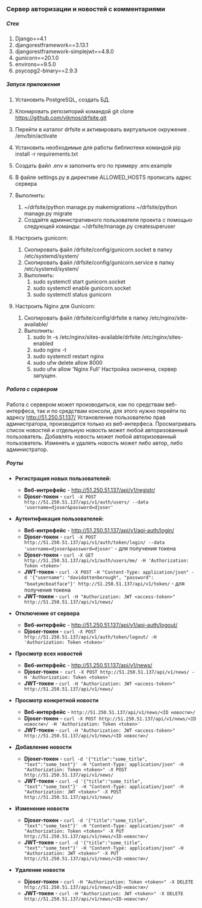 ### Сервер авторизации и новостей c комментариями
##### Стек
1. Django==4.1
2. djangorestframework==3.13.1
3. djangorestframework-simplejwt==4.8.0
4. gunicorn==20.1.0
5. environs==9.5.0
6. psycopg2-binary==2.9.3

##### Запуск приложения
1. Установить PostgreSQL, создать БД.
2. Клонировать репозиторий командой git clone https://github.com/vikmos/drfsite.git 
3. Перейти в каталог drfsite и активировать виртуальное окружение . /env/bin/activate
4. Установить необходимые для работы библиотеки командой pip install -r requirements.txt
5. Создать файл .env и заполнить его по примеру .env.example
6. В файле settings.py в директиве ALLOWED_HOSTS прописать адрес сервера
7. Выполнить:
    1. ~/drfsite/python manage.py makemigrations
        ~/drfsite/python manage.py migrate
    2. Создайте административного пользователя проекта с помощью следующей команды:
        ~/drfsite/manage.py createsuperuser

8. Настроить gunicorn:
    1. Скопировать файл /drfsite/config/gunicorn.socket в папку /etc/systemd/system/
    2. Скопировать файл /drfsite/config/gunicorn.service в папку /etc/systemd/system/
    3. Выполнить:
        1. sudo systemctl start gunicorn.socket
        2.  sudo systemctl enable gunicorn.socket
        3. sudo systemctl status gunicorn
9. Настроить Nginx для Gunicorn:
    1. Скопировать файл /drfsite/config/drfsite в папку /etc/nginx/site-available/
    2. Выполнить:
        1. sudo ln -s /etc/nginx/sites-available/drfsite /etc/nginx/sites-enabled
        2. sudo nginx -t
        3. sudo systemctl restart nginx
        4. sudo ufw delete allow 8000
        5. sudo ufw allow 'Nginx Full'
Настройка окончена, сервер запущен.

##### Работа с сервером
Работа с сервером может производиться, как по средствам веб-интерфеса, так и по средствам консоли,
для этого нужно перейти по адресу http://51.250.51.137/
Установление пользователю прав адмнистратора, производится только из веб-интерфеса.
Просматривать список новостей и отдельную новость может любой авторизованный пользователь.
Добавлять новость может любой авторизованный пользователь.
Изменять и удалять новость может либо автор, либо администратор.

##### Роуты
- **Регистрация новых пользователей:**
    - **Веб-интрефейс** - http://51.250.51.137/api/v1/registr/
    - **Djoser-токен** - ```curl -X POST http://51.250.51.137/api/v1/auth/users/ --data 'username=djoser&password=djoser'```

- **Аутентификация пользователей:**
    - **Веб-интрефейс** - http://51.250.51.137/api/v1/api-auth/login/
    - **Djoser-токен** - ```curl -X POST http://51.250.51.137/api/v1/auth/token/login/ --data 'username=djoser&password=djoser'``` - для получения токена
    - **Djoser-токен** - ```curl -X GET http://51.250.51.137/api/v1/auth/users/me/ -H 'Authorization: Token <token>'```
    - **JWT-токен** - ```curl -X POST -H "Content-Type: application/json" -d '{"username": "davidattenborough", "password": "boatymcboatface"}' http://51.250.51.137/api/v1/token/``` - для получения токена
    - **JWT-токен** - ```curl -H "Authorization: JWT <access-token>" http://51.250.51.137/api/v1/news/```
    
- **Отключение от сервера**
    - **Веб-интерфейс** - http://51.250.51.137/api/v1/api-auth/logout/
    - **Djoser-токен** - ```curl -X POST http://51.250.51.137/api/v1/auth/token/logout/ -H 'Authorization: Token <token>'```
    
- **Просмотр всех новостей**
    - **Веб-интерфейс** - http://51.250.51.137/api/v1/news/
    - **Djoser-токен** -``` curl -X POST http://51.250.51.137/api/v1/news/ -H 'Authorization: Token <token>'```
    - **JWT-токен** - ```curl -H "Authorization: JWT <access-token>" http://51.250.51.137/api/v1/news/```

- **Просмотр конкретной новости**
    - **Веб-интерфейс** - ```http://51.250.51.137/api/v1/news/<ID новости>/```
    - **Djoser-токен** - ```curl -X POST http://51.250.51.137/api/v1/news/<ID новости>/ -H 'Authorization: Token <token>'```
    - **JWT-токен** - ```curl -H "Authorization: JWT <access-token>" http://51.250.51.137/api/v1/news/<ID новости>/```
    
- **Добавление новости**
    - **Djoser-токен** - ```curl -d '{"title":"some_title", "text":"some_text"}' -H "Content-Type: application/json" -H "Authorization: Token <token>" -X POST http://51.250.51.137/api/v1/news/```
    - **JWT-токен** - ```curl -d '{"title":"some_title", "text":"some_text"}' -H "Content-Type: application/json" -H "Authorization: JWT <token>" -X POST http://51.250.51.137/api/v1/news/```
    
- **Изменение новости**
    - **Djoser-токен** - ```curl -d '{"title":"some_title", "text":"some_text"}' -H "Content-Type: application/json" -H "Authorization: Token <token>" -X PUT http://51.250.51.137/api/v1/news/<ID-новости>/```
    - **JWT-токен** - ```curl -d '{"title":"some_title", "text":"some_text"}' -H "Content-Type: application/json" -H "Authorization: JWT <token>" -X PUT http://51.250.51.137/api/v1/news/<ID-новости>/```
    
- **Удаление новости**
    - **Djoser-токен** - ```curl -H "Authorization: Token <token>" -X DELETE http://51.250.51.137/api/v1/news/<ID-новости>/```
    - **JWT-токен** - ```curl -H "Authorization: JWT <token>" -X DELETE http://51.250.51.137/api/v1/news/<ID-новости>/```
